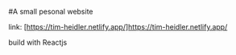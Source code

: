 #A small pesonal website

link: [https://tim-heidler.netlify.app/]https://tim-heidler.netlify.app/

build with Reactjs
